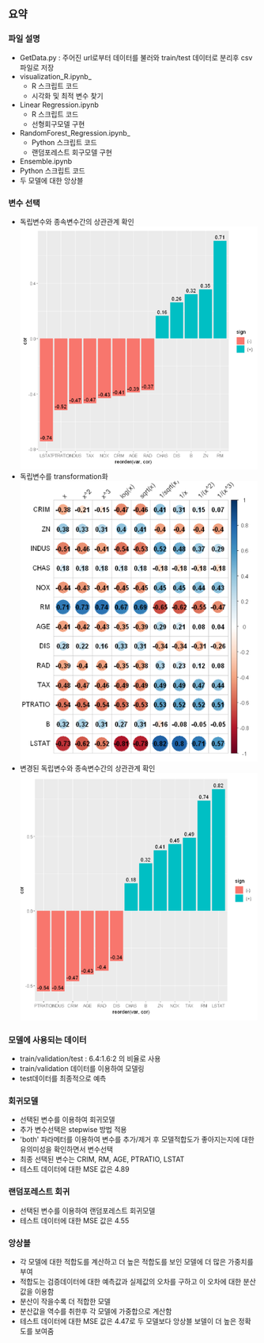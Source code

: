 ## 요약


### 파일 설명
- GetData.py : 주어진 url로부터 데이터를 불러와 train/test 데이터로 분리후 csv 파일로 저장
- visualization_R.ipynb_
  - R 스크립트 코드
  - 시각화 및 최적 변수 찾기
- Linear Regression.ipynb
  - R 스크립트 코드
  - 선형회구모델 구현
- RandomForest_Regression.ipynb_
  - Python 스크립트 코드
  - 랜덤포레스트 회구모델 구현
 - Ensemble.ipynb
  - Python 스크립트 코드
  - 두 모델에 대한 앙상블  
  ### 변수 선택  
  - 독립변수와 종속변수간의 상관관계 확인
  ![cor1](./files/cor1.PNG)
  - 독립변수를 transformation화
  ![cor2](./files/cor2.PNG)    
  - 변경된 독립변수와 종속변수간의 상관관계 확인
  ![cor3](./files/cor3.PNG)
  
  ### 모델에 사용되는 데이터
  - train/validation/test : 6.4:1.6:2 의 비율로 사용
  - train/validation 데이터를 이용하여 모델링
  - test데이터를 최종적으로 예측
  
  ### 회귀모델
  - 선택된 변수를 이용하여 회귀모델
  - 추가 변수선택은 stepwise 방법 적용
  - 'both' 파라메터를 이용하여 변수를 추가/제거 후 모델적합도가 좋아지는지에 대한 유의미성을 확인하면서 변수선택
  - 최종 선택된 변수는 CRIM, RM, AGE, PTRATIO, LSTAT
  - 테스트 데이터에 대한 MSE 값은 4.89
  ### 랜덤포레스트 회귀
  - 선택된 변수를 이용하여 랜덤포레스트 회귀모델
  - 테스트 데이터에 대한 MSE 값은 4.55
  
  ### 앙상블
  - 각 모델에 대한 적합도를 계산하고 더 높은 적합도를 보인 모델에 더 많은 가중치를 부여
  - 적합도는 검증데이터에 대한 예측값과 실제값의 오차를 구하고 이 오차에 대한 분산값을 이용함
  - 분산이 작을수록 더 적합한 모델
  - 분산값을 역수를 취한후 각 모델에 가중합으로 계산함 
  - 테스트 데이터에 대한 MSE 값은 4.47로 두 모델보다 앙상블 보델이 더 높은 정확도를 보여줌
  
   
  
  
  
